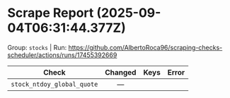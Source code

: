 # Scrape Report (2025-09-04T06:31:44.377Z)

Group: `stocks`  |  Run: https://github.com/AlbertoRoca96/scraping-checks-scheduler/actions/runs/17455392669

| Check | Changed | Keys | Error |
|---|:---:|:--|:--|
| `stock_ntdoy_global_quote` | — |  |  |
